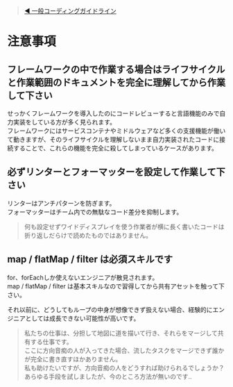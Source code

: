> [◀︎ 一般コーディングガイドライン](./README.md)

# 注意事項

## フレームワークの中で作業する場合はライフサイクルと作業範囲のドキュメントを完全に理解してから作業して下さい

せっかくフレームワークを導入したのにコードレビューすると言語機能のみで自力実装をしている方が多く見られます。  
フレームワークにはサービスコンテナやミドルウェアなど多くの支援機能が働いて動きますが、そのライフサイクルを理解しないまま自力実装されたコードに接続することで、これらの機能を完全に殺してしまっているケースがあります。

## 必ずリンターとフォーマッターを設定して作業して下さい

リンターはアンチパターンを防ぎます。  
フォーマッターはチーム内での無駄なコード差分を抑制します。

> 何も設定せずワイドディスプレイを使う作業者が横に長く書いたコードは折り返しだらけで読めたものではありません。

## map / flatMap / filter は必須スキルです

for、forEachしか使えないエンジニアが散見されます。  
map / flatMap / filter は基本スキルなので習得してから共有アセットを触って下さい。  

それ以前に、どうしてもループの中身が想像できず扱えない場合、経験的にエンジニアとしては成長できない可能性が高いです。

> 私たちの仕事は、分担して地図に道を描いて行き、それらをマージして共有する仕事です。  
> ここに方向音痴の人が入ってきた場合、流したタスクをマージできず誰かが完全に書き直すほかありません。  
> 私も助けたいですが、方向音痴の人をどうすれば助けられるでしょうか？  
> あらゆる手段を試しましたが、今のところ方法が無いのです..
